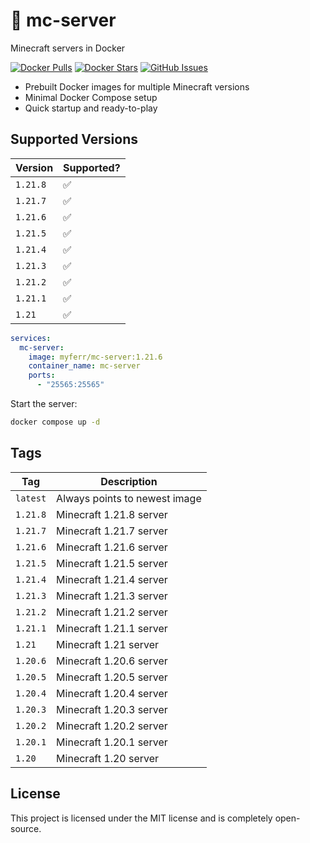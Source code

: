 # 🐳 mc-server
Minecraft servers in Docker

[![Docker Pulls](https://img.shields.io/docker/pulls/myferr/mc-server.svg?logo=docker)](https://hub.docker.com/r/myferr/mc-server/)
[![Docker Stars](https://img.shields.io/docker/stars/myferr/mc-server.svg?logo=docker)](https://hub.docker.com/r/myferr/mc-server/)
[![GitHub Issues](https://img.shields.io/github/issues-raw/myferr/mc-server.svg)](https://github.com/myferr/mc-server/issues)

- Prebuilt Docker images for multiple Minecraft versions
- Minimal Docker Compose setup
- Quick startup and ready-to-play

## Supported Versions

| Version    | Supported?  |
| ---------- | ----------- |
| `1.21.8`   | ✅          |
| `1.21.7`   | ✅          |
| `1.21.6`   | ✅          |
| `1.21.5`   | ✅          |
| `1.21.4`   | ✅          |
| `1.21.3`   | ✅          |
| `1.21.2`   | ✅          |
| `1.21.1`   | ✅          |
| `1.21`     | ✅          |

```yaml
services:
  mc-server:
    image: myferr/mc-server:1.21.6
    container_name: mc-server
    ports:
      - "25565:25565"
```

Start the server:

```bash
docker compose up -d
```

## Tags

| Tag      | Description                   |
| -------- | ----------------------------- |
| `latest` | Always points to newest image |
| `1.21.8` | Minecraft 1.21.8 server       |
| `1.21.7` | Minecraft 1.21.7 server       |
| `1.21.6` | Minecraft 1.21.6 server       |
| `1.21.5` | Minecraft 1.21.5 server       |
| `1.21.4` | Minecraft 1.21.4 server       |
| `1.21.3` | Minecraft 1.21.3 server       |
| `1.21.2` | Minecraft 1.21.2 server       |
| `1.21.1` | Minecraft 1.21.1 server       |
| `1.21` | Minecraft 1.21 server       |
| `1.20.6` | Minecraft 1.20.6 server       |
| `1.20.5` | Minecraft 1.20.5 server       |
| `1.20.4` | Minecraft 1.20.4 server       |
| `1.20.3` | Minecraft 1.20.3 server       |
| `1.20.2` | Minecraft 1.20.2 server       |
| `1.20.1` | Minecraft 1.20.1 server       |
| `1.20` | Minecraft 1.20 server       |

## License

This project is licensed under the MIT license and is completely open-source.

